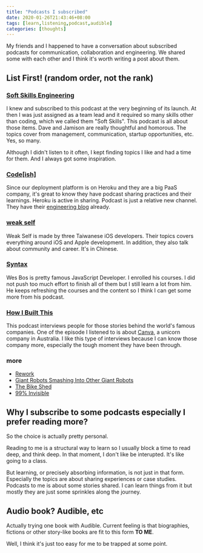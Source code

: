 ```yaml
---
title: "Podcasts I subscribed"
date: 2020-01-26T21:43:46+08:00
tags: [learn,listening,podcast,audible]
categories: [thoughts]
---
```


My friends and I happened to have a conversation about subscribed podcasts for communication, collaboration and engineering.
We shared some with each other and I think it's worth writing a post about them.

## List First! (random order, not the rank)

### [Soft Skills Engineering](https://softskills.audio/)

I knew and subscribed to this podcast at the very beginning of its launch. At then I was just assigned as a team lead and it required so many skills other than coding, which we called them "Soft Skills". This podcast is all about those items. Dave and Jamison are really thoughtful and homorous. The topics cover from management, communication, startup opportunities, etc. Yes, so many.

Although I didn't listen to it often, I kept finding topics I like and had a time for them. And I always got some inspiration.

### [Code[ish]](https://www.heroku.com/podcasts/codeish)

Since our deployment platform is on Heroku and they are a big PaaS company, it's great to know they have podcast sharing practices and their learnings. Heroku is active in sharing. Podcast is just a relative new channel. They have their [engineering blog](https://blog.heroku.com/engineering) already.

### [weak self](https://weakself.dev)

Weak Self is made by three Taiwanese iOS developers. Their topics covers everything around iOS and Apple development. In addition, they also talk about community and career. It's in Chinese.

### [Syntax](https://syntax.fm/)

Wes Bos is pretty famous JavaScript Developer. I enrolled his courses. I did not push too much effort to finish all of them but I still learn a lot from him. He keeps refreshing the courses and the content so I think I can get some more from his podcast.

### [How I Built This](https://guyraz.com/how-i-built-this/)

This podcast interviews people for those stories behind the world's famous companies. One of the episode I listened to is about [Canva](https://www.npr.org/2019/01/24/688299882/canva-melanie-perkins), a unicorn company in Australia. I like this type of interviews because I can know those company more, especially the tough moment they have been through.

### more
- [Rework](https://rework.fm/)
- [Giant Robots Smashing Into Other Giant Robots](https://giantrobots.fm/)
- [The Bike Shed](https://bikeshed.fm/)
- [99% Invisible](https://99percentinvisible.org/)

## Why I subscribe to some podcasts especially I prefer reading more?

So the choice is actually pretty personal.

Reading to me is a structural way to learn so I usually block a time to read deep, and think deep. In that moment, I don't like be interupted. It's like going to a class.

But learning, or precisely absorbing information, is not just in that form. Especially the topics are about sharing experiences or case studies. Podcasts to me is about some stories shared. I can learn things from it but mostly they are just some sprinkles along the journey.

## Audio book? Audible, etc

Actually trying one book with Audible. Current feeling is that biographies, fictions or other story-like books are fit to this form **TO ME**.

Well, I think it's just too easy for me to be trapped at some point.
